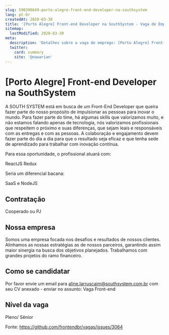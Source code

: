 ```yaml
---
slug: 590398649-porto-alegre-front-end-developer-na-southsystem
lang: pt-br
createdAt: 2020-03-30
title: '[Porto Alegre] Front-end Developer na SouthSystem - Vaga de Emprego'
sitemap:
  lastModified: 2020-03-30
meta:
  description: 'Detalhes sobre a vaga de emprego: [Porto Alegre] Front-end Developer na SouthSystem'
  twitter:
    card: summary
    site: '@nawarian'
---
```


# [Porto Alegre] Front-end Developer na SouthSystem

A SOUTH SYSTEM está em busca de um Front-End Developer que queira fazer parte do nosso propósito de impulsionar as pessoas para inovar o mundo. Para fazer parte do time, há algumas skills que valorizamos muito, e não estamos falando apenas de tecnologia, nós valorizamos profissionais que respeitem o próximo e suas diferenças, que sejam leais e responsáveis com as entregas e com as pessoas. A colaboração e engajamento devem fazer parte do dia a dia para que o resultado seja eficaz e que tenha sede de aprendizado para trabalhar com inovação contínua.



Para essa oportunidade, o profissional atuará com:

ReactJS
Redux


Seria um diferencial bacana:

SaaS e NodeJS

## Contratação

Cooperado ou PJ

## Nossa empresa

Somos uma empresa focada nos desafios e resultados de nossos clientes. Alinhamos as nossas estratégias as de nossos parceiros, garantindo assim maior sinergia na busca dos objetivos planejados. Trabalhamos com grandes projetos do ramo financeiro.

## Como se candidatar

Por favor envie um email para aline.larruscaim@southsystem.com.br com seu CV anexado - enviar no assunto: Vaga Front-end

## Nível da vaga
Pleno/ Sênior

Fonte: https://github.com/frontendbr/vagas/issues/3064